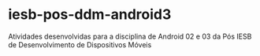 # iesb-pos-ddm-android3
Atividades desenvolvidas para a disciplina de Android 02 e 03 da Pós IESB de Desenvolvimento de Dispositivos Móveis

